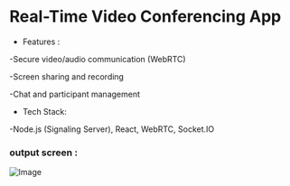 # Real-Time Video Conferencing App

* Features :

-Secure video/audio communication (WebRTC)

-Screen sharing and recording

-Chat and participant management

* Tech Stack:

-Node.js (Signaling Server), React, WebRTC, Socket.IO

### output screen :

![Image](https://github.com/user-attachments/assets/7f9bb479-37fe-4501-b0ac-ede0eb825827)
